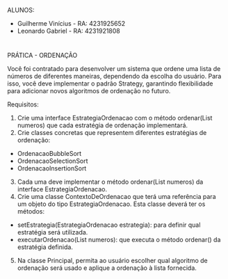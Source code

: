 ALUNOS:

- Guilherme Vinícius - RA: 4231925652
- Leonardo Gabriel - RA: 4231921808

#

PRÁTICA - ORDENAÇÃO




Você foi contratado para desenvolver um sistema que ordene uma lista de números de diferentes maneiras, dependendo da escolha do usuário. Para isso, você deve implementar o padrão Strategy, garantindo flexibilidade para adicionar novos algoritmos de ordenação no futuro.

Requisitos:

1. Crie uma interface EstrategiaOrdenacao com o método ordenar(List<Integer> numeros) que cada estratégia de ordenação implementará.
2. Crie classes concretas que representem diferentes estratégias de ordenação:
- OrdenacaoBubbleSort
- OrdenacaoSelectionSort
- OrdenacaoInsertionSort
3. Cada uma deve implementar o método ordenar(List<Integer> numeros) da interface EstrategiaOrdenacao.
4. Crie uma classe ContextoDeOrdenacao que terá uma referência para um objeto do tipo EstrategiaOrdenacao. Esta classe deverá ter os métodos:
- setEstrategia(EstrategiaOrdenacao estrategia): para definir qual estratégia será utilizada.
- executarOrdenacao(List<Integer> numeros): que executa o método ordenar() da estratégia definida.
5. Na classe Principal, permita ao usuário escolher qual algoritmo de ordenação será usado e aplique a ordenação à lista fornecida.
